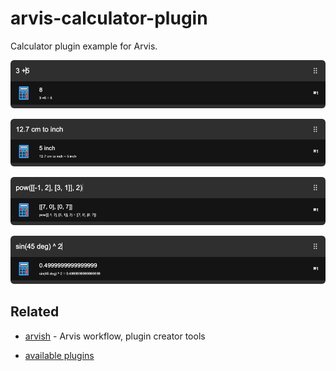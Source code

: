 # arvis-calculator-plugin

Calculator plugin example for Arvis.

![](./media/1.png)

![](./media/2.png)

![](./media/3.png)

![](./media/4.png)

## Related

- [arvish](https://github.com/jopemachine/arvish) - Arvis workflow, plugin creator tools

- [available plugins](https://github.com/jopemachine/arvis/blob/master/documents/plugin-links.md)
